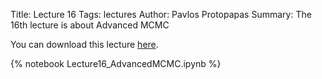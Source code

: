Title: Lecture 16
Tags: lectures
Author: Pavlos Protopapas
Summary: The 16th lecture is about Advanced MCMC

You can download this lecture [here]({filename}/../../notebooks/Lecture16_AdvancedMCMC.ipynb).


{% notebook Lecture16_AdvancedMCMC.ipynb %}
